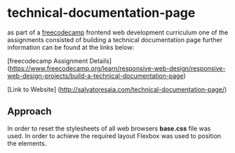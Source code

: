 # technical-documentation-page
as part of a [freecodecamp](https://www.freecodecamp.org/) frontend web development curriculum one of the assignments consisted of building a technical documentation page further information can be found at the links below:

[freecodecamp Assignment Details] (https://www.freecodecamp.org/learn/responsive-web-design/responsive-web-design-projects/build-a-technical-documentation-page)

[Link to Website] (http://salvatoresaia.com/technical-documentation-page/)

## Approach

In order to reset the stylesheets of all web browsers **base.css** file was used. In order to achieve the required layout Flexbox was used to position the elements.
